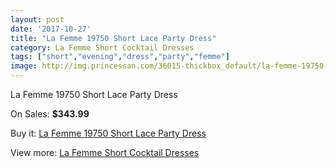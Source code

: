 ```yaml
---
layout: post
date: '2017-10-27'
title: "La Femme 19750 Short Lace Party Dress"
category: La Femme Short Cocktail Dresses
tags: ["short","evening","dress","party","femme"]
image: http://img.princessan.com/36015-thickbox_default/la-femme-19750-short-lace-party-dress.jpg
---
```

La Femme 19750 Short Lace Party Dress

On Sales: **$343.99**
<a href="https://www.princessan.com/en/16828-la-femme-19750-short-lace-party-dress.html"><amp-img layout="responsive" width="600" height="600" src="//img.princessan.com/36015-thickbox_default/la-femme-19750-short-lace-party-dress.jpg" alt="La Femme 19750 Short Lace Party Dress 0" /></a>

Buy it: [La Femme 19750 Short Lace Party Dress](https://www.princessan.com/en/16828-la-femme-19750-short-lace-party-dress.html "La Femme 19750 Short Lace Party Dress")

View more: [La Femme Short Cocktail Dresses](https://www.princessan.com/en/140- "La Femme Short Cocktail Dresses")